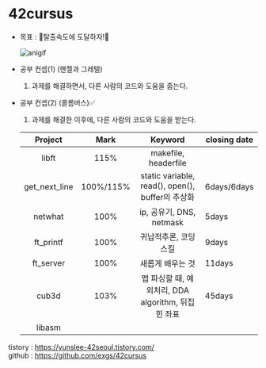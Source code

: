 # 42cursus

- 목표 : 🚀탈출속도에 도달하자!🚀 

  ![anigif](https://user-images.githubusercontent.com/56223639/102971133-2077ab80-453c-11eb-8217-15e2de549109.gif)

- 공부 컨셉(1) (헨젤과 그레텔)
  
  1. 과제를 해결하면서, 다른 사람의 코드와 도움을 줍는다.
  
- 공부 컨셉(2) (콜롬버스)✅
  1. 과제를 해결한 이후에, 다른 사람의 코드와 도움을 받는다.
  
  |    Project    | Mark  |                     Keyword                      | closing date |
  | :-----------: | :---: | :----------------------------------------------: | ------------ |
  |     libft     | 115%  |               makefile, headerfile               |              |
  | get_next_line | 100%/115% |static variable, read(), open(), buffer의 추상화| 6days/6days |
  |    netwhat    | 100%  |             ip, 공유기, DNS, netmask               | 5days |
  |   ft_printf   | 100%  |              귀납적추론, 코딩스킬                     | 9days |
  |   ft_server   | 100% | 새롭게 배우는 것 | 11days |
  |     cub3d     | 103% | 맵 파싱할 때, 예외처리, DDA algorithm, 뒤집힌 좌표 | 45days |
  |    libasm     |       |                                                  |              |

tistory : https://yunslee-42seoul.tistory.com/  
github : https://github.com/exgs/42cursus
